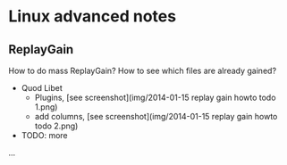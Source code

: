 Linux advanced notes
====================

ReplayGain
----------
How to do mass ReplayGain? How to see which files are already gained?

  * Quod Libet
    * Plugins, [see screenshot](img/2014-01-15 replay gain howto todo 1.png)
    * add columns, [see screenshot](img/2014-01-15 replay gain howto todo 2.png)
  * TODO: more

...